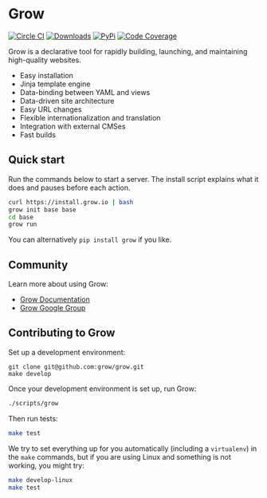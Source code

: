# Grow

[![Circle CI](https://circleci.com/gh/grow/grow.png?style=shield)](https://circleci.com/gh/grow/grow)
[![Downloads](https://img.shields.io/github/downloads/grow/grow/total.svg)](https://github.com/grow/grow/releases)
[![PyPi](https://img.shields.io/pypi/v/grow.svg)](https://pypi.python.org/pypi/grow)
[![Code Coverage](https://codecov.io/gh/grow/grow/branch/master/graph/badge.svg)](https://codecov.io/gh/grow/grow)

Grow is a declarative tool for rapidly building, launching, and maintaining high-quality websites.

- Easy installation
- Jinja template engine
- Data-binding between YAML and views
- Data-driven site architecture
- Easy URL changes
- Flexible internationalization and translation
- Integration with external CMSes
- Fast builds

## Quick start

Run the commands below to start a server. The install script explains what
it does and pauses before each action.

```bash
curl https://install.grow.io | bash
grow init base base
cd base
grow run
```

You can alternatively `pip install grow` if you like.

## Community

Learn more about using Grow:

- [Grow Documentation](https://grow.io/docs)
- [Grow Google Group](https://groups.google.com/forum/#!forum/growsdk)

## Contributing to Grow

Set up a development environment:

```
git clone git@github.com:grow/grow.git
make develop
```

Once your development environment is set up, run Grow:

```bash
./scripts/grow
```

Then run tests:

```bash
make test
```

We try to set everything up for you automatically (including a `virtualenv`) in
the `make` commands, but if you are using Linux and something is not working,
you might try:

```bash
make develop-linux
make test
```
